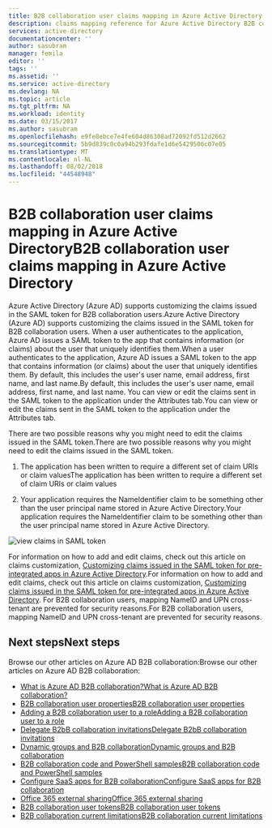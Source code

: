 ```yaml
---
title: B2B collaboration user claims mapping in Azure Active Directory | Microsoft Docs
description: claims mapping reference for Azure Active Directory B2B collaboration
services: active-directory
documentationcenter: ''
author: sasubram
manager: femila
editor: ''
tags: ''
ms.assetid: ''
ms.service: active-directory
ms.devlang: NA
ms.topic: article
ms.tgt_pltfrm: NA
ms.workload: identity
ms.date: 03/15/2017
ms.author: sasubram
ms.openlocfilehash: e9fe8ebce7e4fe604d86308ad72092fd512d2662
ms.sourcegitcommit: 5b9d839c0c0a94b293fdafe1d6e5429506c07e05
ms.translationtype: MT
ms.contentlocale: nl-NL
ms.lasthandoff: 08/02/2018
ms.locfileid: "44548948"
---
```

# <a name="b2b-collaboration-user-claims-mapping-in-azure-active-directory"></a><span data-ttu-id="6592b-103">B2B collaboration user claims mapping in Azure Active Directory</span><span class="sxs-lookup"><span data-stu-id="6592b-103">B2B collaboration user claims mapping in Azure Active Directory</span></span>

<span data-ttu-id="6592b-104">Azure Active Directory (Azure AD) supports customizing the claims issued in the SAML token for B2B collaboration users.</span><span class="sxs-lookup"><span data-stu-id="6592b-104">Azure Active Directory (Azure AD) supports customizing the claims issued in the SAML token for B2B collaboration users.</span></span> <span data-ttu-id="6592b-105">When a user authenticates to the application, Azure AD issues a SAML token to the app that contains information (or claims) about the user that uniquely identifies them.</span><span class="sxs-lookup"><span data-stu-id="6592b-105">When a user authenticates to the application, Azure AD issues a SAML token to the app that contains information (or claims) about the user that uniquely identifies them.</span></span> <span data-ttu-id="6592b-106">By default, this includes the user's user name, email address, first name, and last name.</span><span class="sxs-lookup"><span data-stu-id="6592b-106">By default, this includes the user's user name, email address, first name, and last name.</span></span> <span data-ttu-id="6592b-107">You can view or edit the claims sent in the SAML token to the application under the Attributes tab.</span><span class="sxs-lookup"><span data-stu-id="6592b-107">You can view or edit the claims sent in the SAML token to the application under the Attributes tab.</span></span>

<span data-ttu-id="6592b-108">There are two possible reasons why you might need to edit the claims issued in the SAML token.</span><span class="sxs-lookup"><span data-stu-id="6592b-108">There are two possible reasons why you might need to edit the claims issued in the SAML token.</span></span>

1. <span data-ttu-id="6592b-109">The application has been written to require a different set of claim URIs or claim values</span><span class="sxs-lookup"><span data-stu-id="6592b-109">The application has been written to require a different set of claim URIs or claim values</span></span>

2. <span data-ttu-id="6592b-110">Your application requires the NameIdentifier claim to be something other than the user principal name stored in Azure Active Directory.</span><span class="sxs-lookup"><span data-stu-id="6592b-110">Your application requires the NameIdentifier claim to be something other than the user principal name stored in Azure Active Directory.</span></span>

  ![view claims in SAML token](https://docstestmedia1.blob.core.windows.net/azure-media/articles/active-directory/media/active-directory-b2b-claims-mapping/view-claims-in-saml-token.png)

<span data-ttu-id="6592b-112">For information on how to add and edit claims, check out this article on claims customization, [Customizing claims issued in the SAML token for pre-integrated apps in Azure Active Directory](develop/active-directory-saml-claims-customization.md).</span><span class="sxs-lookup"><span data-stu-id="6592b-112">For information on how to add and edit claims, check out this article on claims customization, [Customizing claims issued in the SAML token for pre-integrated apps in Azure Active Directory](develop/active-directory-saml-claims-customization.md).</span></span> <span data-ttu-id="6592b-113">For B2B collaboration users, mapping NameID and UPN cross-tenant are prevented for security reasons.</span><span class="sxs-lookup"><span data-stu-id="6592b-113">For B2B collaboration users, mapping NameID and UPN cross-tenant are prevented for security reasons.</span></span>


## <a name="next-steps"></a><span data-ttu-id="6592b-114">Next steps</span><span class="sxs-lookup"><span data-stu-id="6592b-114">Next steps</span></span>

<span data-ttu-id="6592b-115">Browse our other articles on Azure AD B2B collaboration:</span><span class="sxs-lookup"><span data-stu-id="6592b-115">Browse our other articles on Azure AD B2B collaboration:</span></span>

* [<span data-ttu-id="6592b-116">What is Azure AD B2B collaboration?</span><span class="sxs-lookup"><span data-stu-id="6592b-116">What is Azure AD B2B collaboration?</span></span>](active-directory-b2b-what-is-azure-ad-b2b.md)
* [<span data-ttu-id="6592b-117">B2B collaboration user properties</span><span class="sxs-lookup"><span data-stu-id="6592b-117">B2B collaboration user properties</span></span>](active-directory-b2b-user-properties.md)
* [<span data-ttu-id="6592b-118">Adding a B2B collaboration user to a role</span><span class="sxs-lookup"><span data-stu-id="6592b-118">Adding a B2B collaboration user to a role</span></span>](active-directory-b2b-add-guest-to-role.md)
* [<span data-ttu-id="6592b-119">Delegate B2bB collaboration invitations</span><span class="sxs-lookup"><span data-stu-id="6592b-119">Delegate B2bB collaboration invitations</span></span>](active-directory-b2b-delegate-invitations.md)
* [<span data-ttu-id="6592b-120">Dynamic groups and B2B collaboration</span><span class="sxs-lookup"><span data-stu-id="6592b-120">Dynamic groups and B2B collaboration</span></span>](active-directory-b2b-dynamic-groups.md)
* [<span data-ttu-id="6592b-121">B2B collaboration code and PowerShell samples</span><span class="sxs-lookup"><span data-stu-id="6592b-121">B2B collaboration code and PowerShell samples</span></span>](active-directory-b2b-code-samples.md)
* [<span data-ttu-id="6592b-122">Configure SaaS apps for B2B collaboration</span><span class="sxs-lookup"><span data-stu-id="6592b-122">Configure SaaS apps for B2B collaboration</span></span>](active-directory-b2b-configure-saas-apps.md)
* [<span data-ttu-id="6592b-123">Office 365 external sharing</span><span class="sxs-lookup"><span data-stu-id="6592b-123">Office 365 external sharing</span></span>](active-directory-b2b-o365-external-user.md)
* [<span data-ttu-id="6592b-124">B2B collaboration user tokens</span><span class="sxs-lookup"><span data-stu-id="6592b-124">B2B collaboration user tokens</span></span>](active-directory-b2b-user-token.md)
* [<span data-ttu-id="6592b-125">B2B collaboration current limitations</span><span class="sxs-lookup"><span data-stu-id="6592b-125">B2B collaboration current limitations</span></span>](active-directory-b2b-current-limitations.md)

